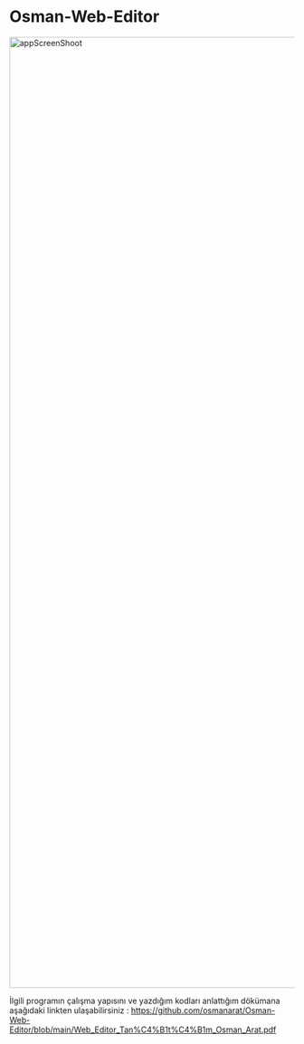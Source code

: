 # Osman-Web-Editor
<img width="1679" alt="appScreenShoot" src="https://user-images.githubusercontent.com/45924843/137596970-a441383f-7725-4851-ac9a-da8dd3ba042b.png">

İlgili programın çalışma yapısını ve yazdığım kodları anlattığım dökümana aşağıdaki linkten ulaşabilirsiniz :
https://github.com/osmanarat/Osman-Web-Editor/blob/main/Web_Editor_Tan%C4%B1t%C4%B1m_Osman_Arat.pdf
